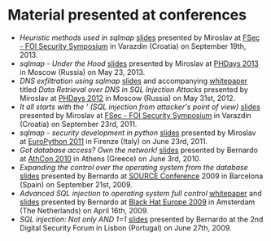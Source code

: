 # Material presented at conferences

* *Heuristic methods used in sqlmap* [slides](http://www.slideshare.net/stamparm/f-sec-2013miroslavstamparheuristicmethodsusedinsqlmap) presented by Miroslav at [FSec - FOI Security Symposium](http://fsec.foi.hr/) in Varazdin (Croatia) on September 19th, 2013.
* *sqlmap - Under the Hood* [slides](http://www.slideshare.net/stamparm/ph-days-2013miroslavstamparsqlmapunderthehood) presented by Miroslav at [PHDays 2013](http://www.phdays.com/) in Moscow (Russia) on May 23, 2013.
* *DNS exfiltration using sqlmap* [slides](http://www.slideshare.net/stamparm/dns-exfiltration-using-sqlmap-13163281) and accompanying [whitepaper](http://www.slideshare.net/stamparm/ph-days-2012miroslavstampardataretrievaloverdnsinsqlinjectionattackspaper) titled *Data Retrieval over DNS in SQL Injection Attacks* presented by Miroslav at [PHDays 2012](http://www.phdays.com/) in Moscow (Russia) on May 31st, 2012.
* *It all starts with the ' (SQL injection from attacker's point of view)* [slides](http://www.slideshare.net/stamparm/f-sec-2011miroslavstamparitallstartswiththesinglequote-9311238) presented by Miroslav at [FSec - FOI Security Symposium](http://fsec.foi.hr/) in Varazdin (Croatia) on September 23rd, 2011.
* *sqlmap - security development in python* [slides](http://www.slideshare.net/stamparm/euro-python-2011miroslavstamparsqlmapsecuritydevelopmentinpython) presented by Miroslav at [EuroPython 2011](http://ep2011.europython.eu/) in Firenze (Italy) on June 23rd, 2011.
* *Got database access? Own the network!* [slides](http://www.slideshare.net/inquis/ath-con-2010bernardodamelegotdbownnet) presented by Bernardo at [AthCon 2010](http://www.athcon.org/archive.php) in Athens (Greece) on June 3rd, 2010.
* *Expanding the control over the operating system from the database* [slides](http://www.slideshare.net/inquis/expanding-the-control-over-the-operating-system-from-the-database) presented by Bernardo at [SOURCE Conference](http://www.sourceconference.com/archive/) 2009 in Barcelona (Spain) on September 21st, 2009.
* *Advanced SQL injection to operating system full control* [whitepaper](http://www.slideshare.net/inquis/advanced-sql-injection-to-operating-system-full-control-whitepaper-4633857) and [slides](http://www.slideshare.net/inquis/advanced-sql-injection-to-operating-system-full-control-slides) presented by Bernardo at [Black Hat Europe 2009](https://www.blackhat.com/html/bh-europe-09/bh-eu-09-main.html) in Amsterdam (The Netherlands) on April 16th, 2009.
* *SQL injection: Not only AND 1=1* [slides](http://www.slideshare.net/inquis/sql-injection-not-only-and-11-updated) presented by Bernardo at the 2nd Digital Security Forum in Lisbon (Portugal) on June 27th, 2009.